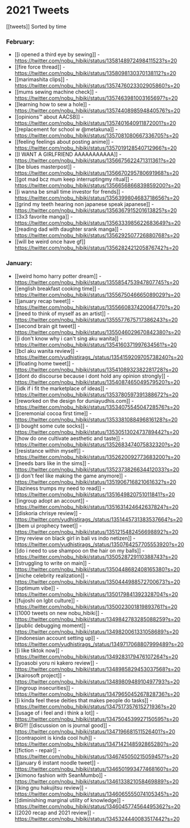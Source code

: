 # 2021 Tweets
[[tweets]]
Sorted by time

### February:
- [[i opened a third eye by sewing]] - https://twitter.com/nobu_hibiki/status/1358148972498411523?s=20
- [[fire force thread]] - https://twitter.com/nobu_hibiki/status/1358098130370138112?s=20
- [[marimashita clips]] - https://twitter.com/nobu_hibiki/status/1357476023302905860?s=20
- [[mums sewing machine check]] - https://twitter.com/nobu_hibiki/status/1357463981003165697?s=20
- [[learning how to sew a hole]] - https://twitter.com/nobu_hibiki/status/1357440898594840576?s=20
- [[opinions™ about AACSB]] - https://twitter.com/nobu_hibiki/status/1357401640911872001?s=20
- [[replacement for school w @metakuna]] - https://twitter.com/nobu_hibiki/status/1357081080667336705?s=20
- [[feeling feelings about posting anime]] - https://twitter.com/nobu_hibiki/status/1357019128540712966?s=20
- [[I WANT A GIRLFRIEND AAAAAAAAAAA]] - https://twitter.com/nobu_hibiki/status/1356675622471311361?s=20
- [[be blues masterpost]] - https://twitter.com/nobu_hibiki/status/1356670295780691968?s=20
- [[got mad bcz mum keep interruptingmy ritual]] - https://twitter.com/nobu_hibiki/status/1356656866839859200?s=20 
- [[i wanna be small time investor for frends]] - https://twitter.com/nobu_hibiki/status/1356399804683718656?s=20
- [[grind my teeth hearing non japanese speak japanese]] - https://twitter.com/nobu_hibiki/status/1356367915201613825?s=20
- [[3x3 favorite manga]] - https://twitter.com/nobu_hibiki/status/1356333985622683649?s=20
- [[reading dad with daughter srank manga]] - https://twitter.com/nobu_hibiki/status/1356292507726880768?s=20
- [[will be weird once have gf]] https://twitter.com/nobu_hibiki/status/1356282421205876742?s=20

### January:
- [[weird homo harry potter dream]] - https://twitter.com/nobu_hibiki/status/1355854753947807745?s=20
- [[english breakfast cooking time]] - https://twitter.com/nobu_hibiki/status/1355675046665089029?s=20
- [[january recap tweet]] - https://twitter.com/nobu_hibiki/status/1355660837420064770?s=20
- [[need to think of myself as an artist]] - https://twitter.com/nobu_hibiki/status/1355577675717386243?s=20
- [[second brain git tweet]] - https://twitter.com/nobu_hibiki/status/1355046029670842380?s=20
- [[i don't know why i can't sing aku wanita]] - https://twitter.com/nobu_hibiki/status/1354160371997634561?s=20
- [[bcl aku wanita review]] - https://twitter.com/yudhistirags_/status/1354159209705738240?s=20
- [[floating home tweet]] - https://twitter.com/nobu_hibiki/status/1354108932382281728?s=20
- [[dont do discourse because i dont hold any opinion strongly]] - https://twitter.com/nobu_hibiki/status/1354087465049579520?s=20
- [[idk if i fit the marketplace of ideas]] - https://twitter.com/nobu_hibiki/status/1353780597391388672?s=20
- [[reworked on the design for duniayudhis.com]] - https://twitter.com/nobu_hibiki/status/1353407554504728576?s=20
- [[ceremonial cocoa first time]] - https://twitter.com/nobu_hibiki/status/1353381088496816128?s=20
- [[i bought some cute socks]] - https://twitter.com/nobu_hibiki/status/1353051302473789442?s=20
- [[how do one cultivate aesthetic and taste]] - https://twitter.com/nobu_hibiki/status/1352683474075832320?s=20
- [[resistance within myself]] - https://twitter.com/nobu_hibiki/status/1352620092773683200?s=20
- [[needs bars like in the sims]] - https://twitter.com/nobu_hibiki/status/1352373826634412033?s=20
- [[i don't feel like making the game anymore]] - https://twitter.com/nobu_hibiki/status/1351906716821061632?s=20
- [[laziness trumps my need to read]] - https://twitter.com/nobu_hibiki/status/1351649820751011841?s=20
- [[ingroup adopt an account]] - https://twitter.com/nobu_hibiki/status/1351631424642637824?s=20
- [[diskoria chrisye review]] - https://twitter.com/yudhistirags_/status/1351445731383537664?s=20
- [[bem ui prophecy tweet]] - https://twitter.com/nobu_hibiki/status/1351215482456698892?s=20
- [[my review on black girl in bali vs indo netizen]] - https://twitter.com/yudhistirags_/status/1350764257705553920?s=20
- [[do i need to use shampoo on the hair on my balls]] - https://twitter.com/nobu_hibiki/status/1350528729110388743?s=20
- [[struggling to write on main]] - https://twitter.com/nobu_hibiki/status/1350448682408165380?s=20
- [[niche celebrity realization]] - https://twitter.com/nobu_hibiki/status/1350444988572700673?s=20
- [[optimum vibe]] - https://twitter.com/nobu_hibiki/status/1350179841392328704?s=20
- [[fujoshi on lgbt culture]] - https://twitter.com/nobu_hibiki/status/1350023001819893761?s=20
- [[1000 tweets on new nobu_hibiki]] - https://twitter.com/nobu_hibiki/status/1349842783285088259?s=20
- [[public debugging moment]] - https://twitter.com/nobu_hibiki/status/1349820061331058689?s=20
- [[indonesian account setting up]] - https://twitter.com/yudhistirags_/status/1349717068807999489?s=20
- [[i like tiktok now]] - https://twitter.com/nobu_hibiki/status/1349283179476107264?s=20
- [[yoasobi yoru ni kakero review]] - https://twitter.com/nobu_hibiki/status/1348985829453037568?s=20
- [[kairosoft project]] - https://twitter.com/nobu_hibiki/status/1348980948910497793?s=20
- [[ingroup insecurities]] - https://twitter.com/nobu_hibiki/status/1347965045267828736?s=20
- [[i kinda feel these deities that makes people do tasks]] - https://twitter.com/nobu_hibiki/status/1347517357615271936?s=20
- [[usage of i feel and i think a lot]] - https://twitter.com/nobu_hibiki/status/1347504539927150595?s=20
- BIG!!! [[discussion on is journal good]] - https://twitter.com/nobu_hibiki/status/1347196681511526401?s=20
- [[contrapoint is kinda cool huh]] - https://twitter.com/nobu_hibiki/status/1347142148592865280?s=20
- [[fiction - repair]] - https://twitter.com/nobu_hibiki/status/1346745050215059457?s=20
- [[january 6 instant noodle tweet]] - https://twitter.com/nobu_hibiki/status/1346501993477468160?s=20
- [[kimono fashion with SeanMumbo]] - https://twitter.com/nobu_hibiki/status/1346133821058469889?s=20
- [[king gnu hakujitsu review]] - https://twitter.com/nobu_hibiki/status/1346065555074105345?s=20
- [[diminishing marginal utility of knowledge]] - https://twitter.com/nobu_hibiki/status/1346045774564495362?s=20
- [[2020 recap and 2021 review]] - https://twitter.com/nobu_hibiki/status/1345324440083517442?s=20